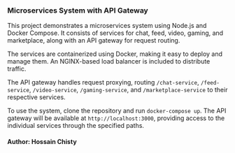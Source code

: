 ### Microservices System with API Gateway

This project demonstrates a microservices system using Node.js and Docker Compose. It consists of services for chat, feed, video, gaming, and marketplace, along with an API gateway for request routing.

The services are containerized using Docker, making it easy to deploy and manage them. An NGINX-based load balancer is included to distribute traffic.

The API gateway handles request proxying, routing `/chat-service`, `/feed-service`, `/video-service`, `/gaming-service`, and `/marketplace-service` to their respective services.

To use the system, clone the repository and run `docker-compose up`. The API gateway will be available at `http://localhost:3000`, providing access to the individual services through the specified paths.

#### Author: Hossain Chisty
